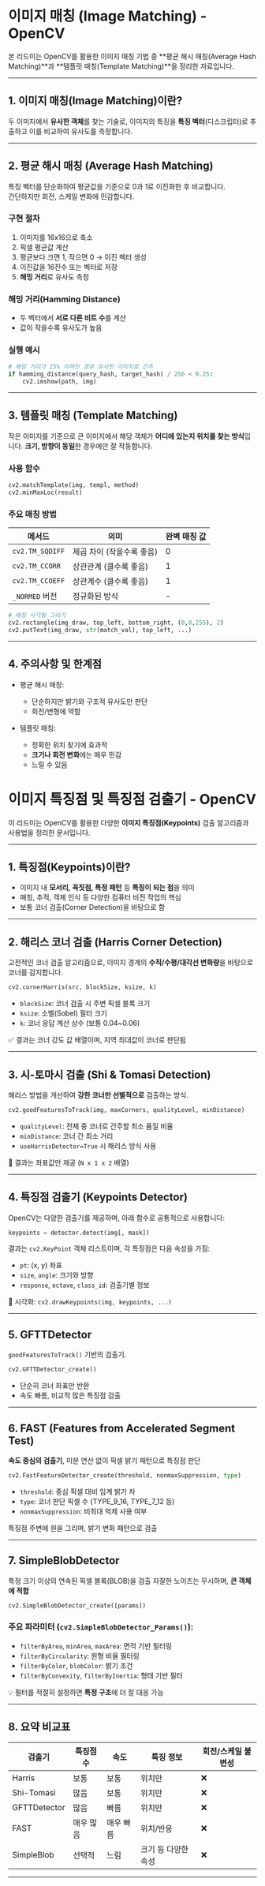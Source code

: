 # 이미지 매칭 (Image Matching) - OpenCV

본 리드미는 OpenCV를 활용한 이미지 매칭 기법 중 **평균 해시 매칭(Average Hash Matching)**과 **템플릿 매칭(Template Matching)**을 정리한 자료입니다.  


---

## 1. 이미지 매칭(Image Matching)이란?

두 이미지에서 **유사한 객체**를 찾는 기술로, 이미지의 특징을 **특징 벡터**(디스크립터)로 추출하고 이를 비교하여 유사도를 측정합니다.

---

## 2. 평균 해시 매칭 (Average Hash Matching)

특징 벡터를 단순화하여 평균값을 기준으로 0과 1로 이진화한 후 비교합니다.  
간단하지만 회전, 스케일 변화에 민감합니다.

### 구현 절차
1. 이미지를 16x16으로 축소
2. 픽셀 평균값 계산
3. 평균보다 크면 1, 작으면 0 → 이진 벡터 생성
4. 이진값을 16진수 또는 벡터로 저장
5. **해밍 거리**로 유사도 측정

### 해밍 거리(Hamming Distance)
- 두 벡터에서 **서로 다른 비트 수**를 계산
- 값이 작을수록 유사도가 높음


### 실행 예시
```python
# 해밍 거리가 25% 이하인 경우 유사한 이미지로 간주
if hamming_distance(query_hash, target_hash) / 256 < 0.25:
    cv2.imshow(path, img)
````

---

## 3. 템플릿 매칭 (Template Matching)

작은 이미지를 기준으로 큰 이미지에서 해당 객체가 **어디에 있는지 위치를 찾는 방식**입니다.
**크기, 방향이 동일**한 경우에만 잘 작동합니다.

### 사용 함수

```python
cv2.matchTemplate(img, templ, method)
cv2.minMaxLoc(result)
```

### 주요 매칭 방법

| 메서드             | 의미              | 완벽 매칭 값 |
| --------------- | --------------- | ------- |
| `cv2.TM_SQDIFF` | 제곱 차이 (작을수록 좋음) | 0       |
| `cv2.TM_CCORR`  | 상관관계 (클수록 좋음)   | 1       |
| `cv2.TM_CCOEFF` | 상관계수 (클수록 좋음)   | 1       |
| `_NORMED` 버전    | 정규화된 방식         | -       |


```python
# 매칭 사각형 그리기
cv2.rectangle(img_draw, top_left, bottom_right, (0,0,255), 2)
cv2.putText(img_draw, str(match_val), top_left, ...)
```

---

## 4. 주의사항 및 한계점

* 평균 해시 매칭:

  * 단순하지만 밝기와 구조적 유사도만 판단
  * 회전/변형에 약함
* 템플릿 매칭:

  * 정확한 위치 찾기에 효과적
  * **크기나 회전 변화**에는 매우 민감
  * 느릴 수 있음


# 이미지 특징점 및 특징점 검출기 - OpenCV

이 리드미는 OpenCV를 활용한 다양한 **이미지 특징점(Keypoints)** 검출 알고리즘과 사용법을 정리한 문서입니다.  

---

## 1. 특징점(Keypoints)이란?

- 이미지 내 **모서리, 꼭짓점, 특정 패턴** 등 **특징이 되는 점**을 의미
- 매칭, 추적, 객체 인식 등 다양한 컴퓨터 비전 작업의 핵심
- 보통 코너 검출(Corner Detection)을 바탕으로 함

---

## 2. 해리스 코너 검출 (Harris Corner Detection)

고전적인 코너 검출 알고리즘으로, 이미지 경계의 **수직/수평/대각선 변화량**을 바탕으로 코너를 감지합니다.

```python
cv2.cornerHarris(src, blockSize, ksize, k)
````

* `blockSize`: 코너 검출 시 주변 픽셀 블록 크기
* `ksize`: 소벨(Sobel) 필터 크기
* `k`: 코너 응답 계산 상수 (보통 0.04\~0.06)

✅ 결과는 코너 강도 값 배열이며, 지역 최대값이 코너로 판단됨

---

## 3. 시-토마시 검출 (Shi & Tomasi Detection)

해리스 방법을 개선하여 **강한 코너만 선별적으로** 검출하는 방식.

```python
cv2.goodFeaturesToTrack(img, maxCorners, qualityLevel, minDistance)
```

* `qualityLevel`: 전체 중 코너로 간주할 최소 품질 비율
* `minDistance`: 코너 간 최소 거리
* `useHarrisDetector=True` 시 해리스 방식 사용

📌 결과는 좌표값만 제공 (`N x 1 x 2` 배열)

---

## 4. 특징점 검출기 (Keypoints Detector)

OpenCV는 다양한 검출기를 제공하며, 아래 함수로 공통적으로 사용합니다:

```python
keypoints = detector.detect(img[, mask])
```

결과는 `cv2.KeyPoint` 객체 리스트이며, 각 특징점은 다음 속성을 가짐:

* `pt`: (x, y) 좌표
* `size`, `angle`: 크기와 방향
* `response`, `octave`, `class_id`: 검출기별 정보

📍 시각화: `cv2.drawKeypoints(img, keypoints, ...)`

---

## 5. GFTTDetector

`goodFeaturesToTrack()` 기반의 검출기.

```python
cv2.GFTTDetector_create()
```

* 단순히 코너 좌표만 반환
* 속도 빠름, 비교적 많은 특징점 검출

---

## 6. FAST (Features from Accelerated Segment Test)

**속도 중심의 검출기**, 미분 연산 없이 픽셀 밝기 패턴으로 특징점 판단

```python
cv2.FastFeatureDetector_create(threshold, nonmaxSuppression, type)
```

* `threshold`: 중심 픽셀 대비 임계 밝기 차
* `type`: 코너 판단 픽셀 수 (TYPE\_9\_16, TYPE\_7\_12 등)
* `nonmaxSuppression`: 비최대 억제 사용 여부

특징점 주변에 원을 그리며, 밝기 변화 패턴으로 검출

---

## 7. SimpleBlobDetector

특정 크기 이상의 연속된 픽셀 블록(BLOB)을 검출
자잘한 노이즈는 무시하며, **큰 객체에 적합**

```python
cv2.SimpleBlobDetector_create([params])
```

### 주요 파라미터 (`cv2.SimpleBlobDetector_Params()`):

* `filterByArea`, `minArea`, `maxArea`: 면적 기반 필터링
* `filterByCircularity`: 원형 비율 필터링
* `filterByColor`, `blobColor`: 밝기 조건
* `filterByConvexity`, `filterByInertia`: 형태 기반 필터

💡 필터를 적절히 설정하면 **특정 구조**에 더 잘 대응 가능

---

## 8. 요약 비교표

| 검출기          | 특징점 수 | 속도    | 특징 정보       | 회전/스케일 불변성 |
| ------------ | ----- | ----- | ----------- | ---------- |
| Harris       | 보통    | 보통    | 위치만         | ❌          |
| Shi-Tomasi   | 많음    | 보통    | 위치만         | ❌          |
| GFTTDetector | 많음    | 빠름    | 위치만         | ❌          |
| FAST         | 매우 많음 | 매우 빠름 | 위치/반응       | ❌          |
| SimpleBlob   | 선택적   | 느림    | 크기 등 다양한 속성 | ❌          |

---

